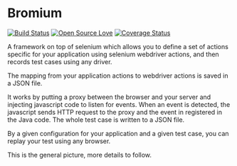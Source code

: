 # Bromium

[![Build Status](https://travis-ci.org/hristo-vrigazov/bromium.svg?branch=master)](https://travis-ci.org/hristo-vrigazov/bromium)
[![Open Source Love](https://badges.frapsoft.com/os/mit/mit.svg?v=102)](https://github.com/ellerbrock/open-source-badge/)
[![Coverage Status](https://coveralls.io/repos/github/hristo-vrigazov/bromium/badge.svg?branch=master)](https://coveralls.io/github/hristo-vrigazov/bromium?branch=master)

A framework on top of selenium which allows you to define a set of actions specific
for your application using selenium webdriver actions, and then records test cases 
using any driver.

The mapping from your application actions to webdriver actions is saved in a JSON file.

It works by putting a proxy between the browser and your server and injecting javascript code
to listen for events. When an event is detected, the javascript sends HTTP request to the proxy
and the event in registered in the Java code. The whole test case is written to a JSON file.

By a given configuration for your application and a given test case, you can replay your test
using any browser.

This is the general picture, more details to follow.